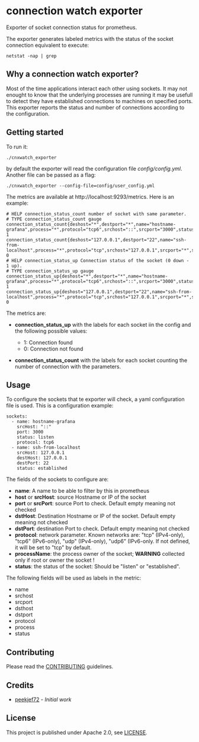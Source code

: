 # connection watch exporter
Exporter of socket connection status for prometheus.

The exporter generates labeled metrics with the status of the socket connection equivalent to execute:
```
netstat -nap | grep
```
## Why a connection watch exporter?
Most of the time applications interact each other using sockets. It may not enought to know that the underlying processes are running it may be usefull to detect they have established connections to machines on specified ports.
This exporter reports the status and number of connections according to the configuration.

## Getting started
To run it:
```
./cnxwatch_exporter
```
by default the exporter will read the configuration file *config/config.yml*. Another file can be passed as a flag:
```
./cnxwatch_exporter --config-file=config/user_config.yml
```

The metrics are available at http://localhost:9293/metrics. Here is an example: 
```
# HELP connection_status_count number of socket with same parameter.
# TYPE connection_status_count gauge
connection_status_count{deshost="*",destport="*",name="hostname-grafana",process="*",protocol="tcp6",srchost="::",srcport="3000",status="listen"} 1
connection_status_count{deshost="127.0.0.1",destport="22",name="ssh-from-localhost",process="*",protocol="tcp",srchost="127.0.0.1",srcport="*",status="established"} 0
# HELP connection_status_up Connection status of the socket (0 down - 1 up).
# TYPE connection_status_up gauge
connection_status_up{deshost="*",destport="*",name="hostname-grafana",process="*",protocol="tcp6",srchost="::",srcport="3000",status="listen"} 1
connection_status_up{deshost="127.0.0.1",destport="22",name="ssh-from-localhost",process="*",protocol="tcp",srchost="127.0.0.1",srcport="*",status="established"} 0
```
The metrics are:
* **connection_status_up** with the labels for each socket iin the config and the following possible values:
  - 1: Connection found
  * 0: Connection not found

* **connection_status_count** with the labels for each socket counting the number of connection with the parameters.

## Usage
To configure the sockets that te exporter will check, a yaml configuration file is used. This is a configuration example:

```
sockets:
  - name: hostname-grafana 
    srcHost: "::"
    port: 3000
    status: listen
    protocol: tcp6
  - name: ssh-from-localhost
    srcHost: 127.0.0.1
    destHost: 127.0.0.1
    destPort: 22
    status: established
```
The fields of the sockets to configure are:
* **name**: A name to be able to filter by this in prometheus
* **host** or **srcHost**: source Hostname or IP of the socket
* **port** or **srcPort**: source Port to check. Default empty meaning not checked
* **dstHost**: Destination Hostname or IP of the socket. Default empty meaning not checked
* **dstPort**: destination Port to check. Default empty meaning not checked
* **protocol**: network parameter. Known networks are: "tcp" (IPv4-only), "tcp6" (IPv6-only), "udp" (IPv4-only), "udp6" (IPv6-only. If not defined, it will be set to "tcp" by default. 
* **processName**: the process owner of the socket; **WARNING** collected only if root or owner the socket !
* **status**: the status of the socket: Should be "listen" or "established".

The following fields will be used as labels in the metric:
* name
* srchost
* srcport
* dsthost
* dstport
* protocol
* process
* status

## Contributing
Please read the [CONTRIBUTING](https://github.com/peekjef72/cnxwatch_exporter/blob/master/CONTRIBUTING.md) guidelines.

## Credits
- [peekjef72](https://github.com/peekjef72) - *Initial work*

## License
This project is published under Apache 2.0, see [LICENSE](https://github.com/peekjef72/cnxwatch_exporter/blob/master/LICENSE).
